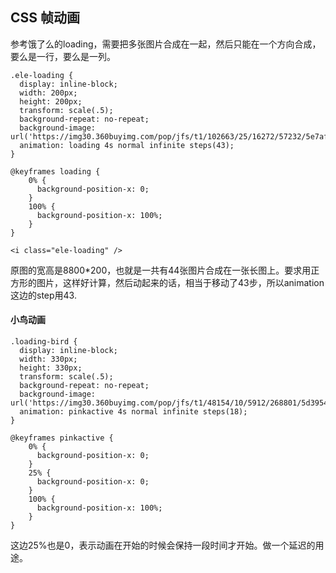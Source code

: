 ## CSS 帧动画

参考饿了么的loading，需要把多张图片合成在一起，然后只能在一个方向合成，要么是一行，要么是一列。



```
.ele-loading {
  display: inline-block;
  width: 200px;
  height: 200px;
  transform: scale(.5);
  background-repeat: no-repeat;
  background-image:  url('https://img30.360buyimg.com/pop/jfs/t1/102663/25/16272/57232/5e7afabeE0b6f57e1/4cb23224f050fbaa.png');
  animation: loading 4s normal infinite steps(43);
}

@keyframes loading {
    0% {
      background-position-x: 0;
    }
    100% {
      background-position-x: 100%;
    }
}

<i class="ele-loading" />
```

原图的宽高是8800*200，也就是一共有44张图片合成在一张长图上。要求用正方形的图片，这样好计算，然后动起来的话，相当于移动了43步，所以animation这边的step用43.





#### 小鸟动画

```
.loading-bird {
  display: inline-block;
  width: 330px;
  height: 330px;
  transform: scale(.5);
  background-repeat: no-repeat;
  background-image: url('https://img30.360buyimg.com/pop/jfs/t1/48154/10/5912/268801/5d3954d6E1928d702/6d2b9e26fbc9a59c.png');
  animation: pinkactive 4s normal infinite steps(18);
}

@keyframes pinkactive {
    0% {
      background-position-x: 0;
    }
    25% {
      background-position-x: 0;
    }
    100% {
      background-position-x: 100%;
    }
}
```

这边25%也是0，表示动画在开始的时候会保持一段时间才开始。做一个延迟的用途。